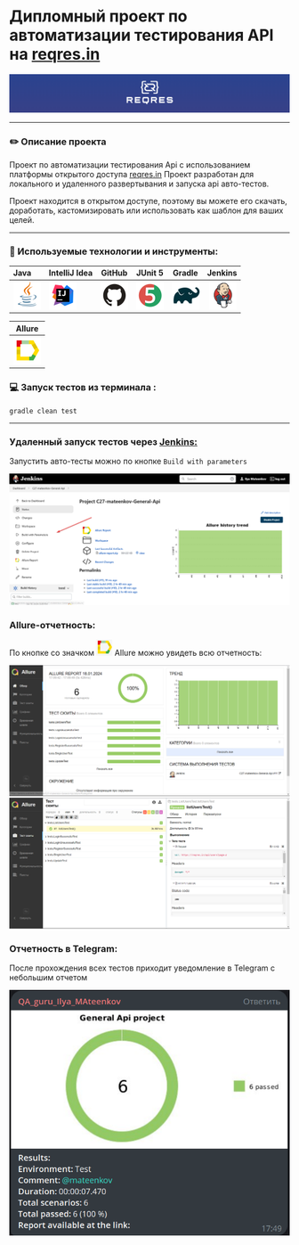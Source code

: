 # Дипломный проект по автоматизации тестирования API на [reqres.in](https://reqres.in/)
![img.png](picture/img.png)

---

### ✏️ Описание проекта 
Проект по автоматизации тестирования Api с использованием платформы открытого доступа [reqres.in](https://reqres.in/)
Проект разработан для локального и удаленного  развертывания и запуска api авто-тестов. 

Проект находится в открытом доступе, поэтому вы можете его скачать, доработать, кастомизировать или использовать как шаблон для ваших целей.

---

### 🧰 Используемые технологии и инструменты:

| Java                                                                                                      | IntelliJ Idea                                                                                                                 | GitHub                                                                                                     | JUnit 5                                                                                                           | Gradle                                                                                                     | Jenkins                                                                                                           |
|:----------------------------------------------------------------------------------------------------------|-------------------------------------------------------------------------------------------------------------------------------|------------------------------------------------------------------------------------------------------------|-------------------------------------------------------------------------------------------------------------------|------------------------------------------------------------------------------------------------------------|-------------------------------------------------------------------------------------------------------------------:|
| <a href="https://www.java.com/"><img alt="Java" height="50" src="picture/Java.svg" width="50"/></a>  | <a id ="tech" href="https://www.jetbrains.com/idea/"><img alt="IDEA" height="50" src="picture/Idea.svg" width="50"/></a> | <a href="https://github.com/"><img alt="Github" height="50" src="picture/GitHub.svg" width="50"/></a> | <a href="https://junit.org/junit5/"><img alt="JUnit 5" height="50" src="picture/Junit5.svg" width="50"/></a> | <a href="https://gradle.org/"><img alt="Gradle" height="50" src="picture/Gradle.svg" width="50"/></a>  |   <a href="https://www.jenkins.io/"><img alt="Jenkins" height="50" src="picture/Jenkins.svg" width="50"/></a> |


| Allure                                                                                                                     |
|----------------------------------------------------------------------------------------------------------------------------|
| <a href="https://github.com/allure-framework"><img alt="Allure" height="50" src="picture/Allure.svg" width="50"/></a> |



### 💻 Запуск тестов из терминала :

`gradle clean test`

---

### Удаленный запуск тестов через [Jenkins:](https://jenkins.autotests.cloud/job/C27-mateenkov-General-Api/)

Запустить авто-тесты можно по кнопке ```Build with parameters```

![img.png](notifications/startbuild.png)

### Allure-отчетность:

По кнопке со значком ![img.png](notifications/iconAllure.png) Allure можно увидеть всю отчетность:

![img.png](notifications/owerViewAllure.png)
![img.png](notifications/AllureReport.png)

### Отчетность в Telegram:

После прохождения всех тестов приходит уведомление в Telegram с небольшим отчетом

![img.png](picture/reportingTelegram.png)